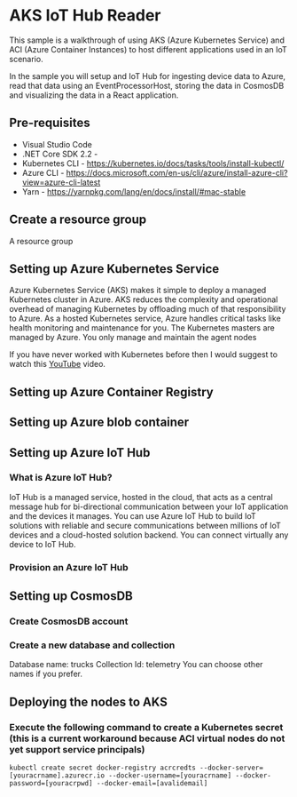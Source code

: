 # AKS IoT Hub Reader

This sample is a walkthrough of using AKS (Azure Kubernetes Service) and ACI (Azure Container Instances) to host different applications used in an IoT scenario.

In the sample you will setup and IoT Hub for ingesting device data to Azure, read that data using an EventProcessorHost, storing the data in CosmosDB and visualizing the data in a React application.

## Pre-requisites
- Visual Studio Code
- .NET Core SDK 2.2 - 
- Kubernetes CLI - https://kubernetes.io/docs/tasks/tools/install-kubectl/
- Azure CLI - https://docs.microsoft.com/en-us/cli/azure/install-azure-cli?view=azure-cli-latest
- Yarn - https://yarnpkg.com/lang/en/docs/install/#mac-stable

## Create a resource group
A resource group

## Setting up Azure Kubernetes Service

Azure Kubernetes Service (AKS) makes it simple to deploy a managed Kubernetes cluster in Azure. AKS reduces the complexity and operational overhead of managing Kubernetes by offloading much of that responsibility to Azure. As a hosted Kubernetes service, Azure handles critical tasks like health monitoring and maintenance for you. The Kubernetes masters are managed by Azure. You only manage and maintain the agent nodes

If you have never worked with Kubernetes before then I would suggest to watch this [YouTube](https://www.youtube.com/watch?v=4ht22ReBjno) video.

## Setting up Azure Container Registry

## Setting up Azure blob container

## Setting up Azure IoT Hub

### What is Azure IoT Hub?
IoT Hub is a managed service, hosted in the cloud, that acts as a central message hub for bi-directional communication between your IoT application and the devices it manages. You can use Azure IoT Hub to build IoT solutions with reliable and secure communications between millions of IoT devices and a cloud-hosted solution backend. You can connect virtually any device to IoT Hub.

### Provision an Azure IoT Hub


## Setting up CosmosDB 

### Create CosmosDB account

### Create a new database and collection
Database name: trucks
Collection Id: telemetry
You can choose other names if you prefer.

## Deploying the nodes to AKS
 
### Execute the following command to create a Kubernetes secret (this is a current workaround because ACI virtual nodes do not yet support service principals)
```
kubectl create secret docker-registry acrcredts --docker-server=[youracrname].azurecr.io --docker-username=[youracrname] --docker-password=[youracrpwd] --docker-email=[avalidemail]
```
